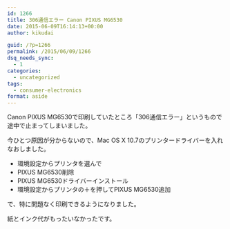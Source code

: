 ```yaml
---
id: 1266
title: 306通信エラー Canon PIXUS MG6530
date: 2015-06-09T16:14:13+00:00
author: kikudai

guid: /?p=1266
permalink: /2015/06/09/1266
dsq_needs_sync:
  - 1
categories:
  - uncategorized
tags:
  - consumer-electronics
format: aside
---
```

Canon PIXUS MG6530で印刷していたところ「306通信エラー」というもので途中で止まってしまいました。

今ひとつ原因が分からないので、Mac OS X 10.7のプリンタードライバーを入れなおしました。

  * 環境設定からプリンタを選んで
  * PIXUS MG6530削除
  * PIXUS MG6530ドライバーインストール
  * 環境設定からプリンタの＋を押してPIXUS MG6530追加

で、特に問題なく印刷できるようになりました。

紙とインク代がもったいなかったです。